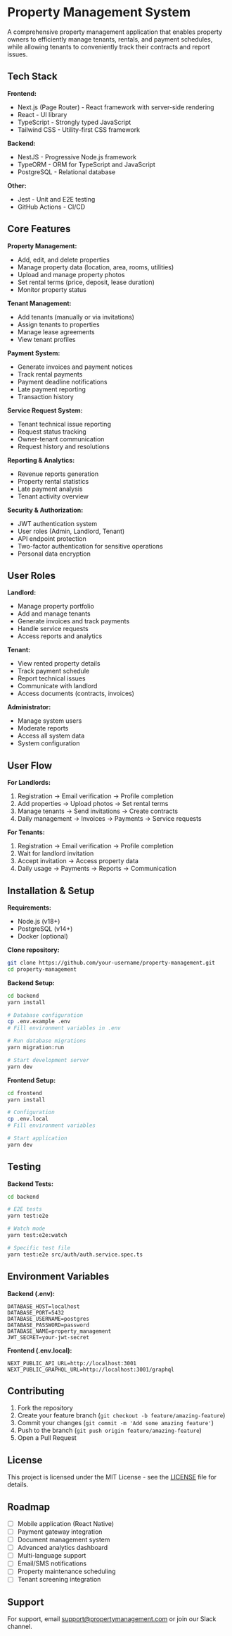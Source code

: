 # Property Management System

A comprehensive property management application that enables property owners to efficiently manage tenants, rentals, and payment schedules, while allowing tenants to conveniently track their contracts and report issues.

## Tech Stack

**Frontend:**
- Next.js (Page Router) - React framework with server-side rendering
- React - UI library
- TypeScript - Strongly typed JavaScript
- Tailwind CSS - Utility-first CSS framework

**Backend:**
- NestJS - Progressive Node.js framework
- TypeORM - ORM for TypeScript and JavaScript
- PostgreSQL - Relational database

**Other:**
- Jest - Unit and E2E testing
- GitHub Actions - CI/CD

## Core Features

**Property Management:**
- Add, edit, and delete properties
- Manage property data (location, area, rooms, utilities)
- Upload and manage property photos
- Set rental terms (price, deposit, lease duration)
- Monitor property status

**Tenant Management:**
- Add tenants (manually or via invitations)
- Assign tenants to properties
- Manage lease agreements
- View tenant profiles

**Payment System:**
- Generate invoices and payment notices
- Track rental payments
- Payment deadline notifications
- Late payment reporting
- Transaction history

**Service Request System:**
- Tenant technical issue reporting
- Request status tracking
- Owner-tenant communication
- Request history and resolutions

**Reporting & Analytics:**
- Revenue reports generation
- Property rental statistics
- Late payment analysis
- Tenant activity overview

**Security & Authorization:**
- JWT authentication system
- User roles (Admin, Landlord, Tenant)
- API endpoint protection
- Two-factor authentication for sensitive operations
- Personal data encryption

## User Roles

**Landlord:**
- Manage property portfolio
- Add and manage tenants
- Generate invoices and track payments
- Handle service requests
- Access reports and analytics

**Tenant:**
- View rented property details
- Track payment schedule
- Report technical issues
- Communicate with landlord
- Access documents (contracts, invoices)

**Administrator:**
- Manage system users
- Moderate reports
- Access all system data
- System configuration

## User Flow

**For Landlords:**
1. Registration → Email verification → Profile completion
2. Add properties → Upload photos → Set rental terms
3. Manage tenants → Send invitations → Create contracts
4. Daily management → Invoices → Payments → Service requests

**For Tenants:**
1. Registration → Email verification → Profile completion
2. Wait for landlord invitation
3. Accept invitation → Access property data
4. Daily usage → Payments → Reports → Communication

## Installation & Setup

**Requirements:**
- Node.js (v18+)
- PostgreSQL (v14+)
- Docker (optional)

**Clone repository:**
```bash
git clone https://github.com/your-username/property-management.git
cd property-management
```

**Backend Setup:**
```bash
cd backend
yarn install

# Database configuration
cp .env.example .env
# Fill environment variables in .env

# Run database migrations
yarn migration:run

# Start development server
yarn dev
```

**Frontend Setup:**
```bash
cd frontend
yarn install

# Configuration
cp .env.local
# Fill environment variables

# Start application
yarn dev
```


## Testing

**Backend Tests:**
```bash
cd backend

# E2E tests
yarn test:e2e

# Watch mode
yarn test:e2e:watch

# Specific test file
yarn test:e2e src/auth/auth.service.spec.ts
```


## Environment Variables

**Backend (.env):**
```
DATABASE_HOST=localhost
DATABASE_PORT=5432
DATABASE_USERNAME=postgres
DATABASE_PASSWORD=password
DATABASE_NAME=property_management
JWT_SECRET=your-jwt-secret
```

**Frontend (.env.local):**
```
NEXT_PUBLIC_API_URL=http://localhost:3001
NEXT_PUBLIC_GRAPHQL_URL=http://localhost:3001/graphql
```

## Contributing

1. Fork the repository
2. Create your feature branch (`git checkout -b feature/amazing-feature`)
3. Commit your changes (`git commit -m 'Add some amazing feature'`)
4. Push to the branch (`git push origin feature/amazing-feature`)
5. Open a Pull Request

## License

This project is licensed under the MIT License - see the [LICENSE](LICENSE) file for details.

## Roadmap

- [ ] Mobile application (React Native)
- [ ] Payment gateway integration
- [ ] Document management system
- [ ] Advanced analytics dashboard
- [ ] Multi-language support
- [ ] Email/SMS notifications
- [ ] Property maintenance scheduling
- [ ] Tenant screening integration

## Support

For support, email support@propertymanagement.com or join our Slack channel.